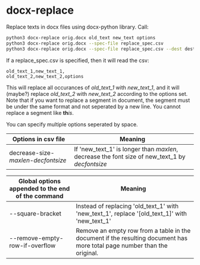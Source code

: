 # docx-replace
Replace texts in docx files using docx-python library. Call:

```bash
python3 docx-replace orig.docx old_text new_text options
python3 docx-replace orig.docx --spec-file replace_spec.csv
python3 docx-replace orig.docx --spec-file replace_spec.csv --dest dest.docx
```

If a replace_spec.csv is specified, then it will read the csv:

```csv
old_text_1,new_text_1,
old_text_2,new_text_2,options
```

This will replace all occurances of *old_text_1* with *new_text_1*, and it will (maybe?) replace *old_text_2* with *new_text_2* according to the options set.
Note that if you want to replace a segment in document, the segment must be under the same format and not seperated by a new line.
You cannot replace a segment like **th***is*.

You can specify multiple options seperated by space.

| Options in csv file | Meaning |
|---------|---------|
| decrease-size-*maxlen*-*decfontsize* | If 'new_text_1' is longer than *maxlen*, decrease the font size of new_text_1 by *decfontsize* |

| Global options appended to the end of the command | Meaning |
|---------|---------|
| --square-bracket     | Instead of replacing 'old_text_1' with 'new_text_1', replace '[old_text_1]' with 'new_text_1' |
| --remove-empty-row-if-overflow | Remove an empty row from a table in the document if the resulting document has more total page number than the original. |

